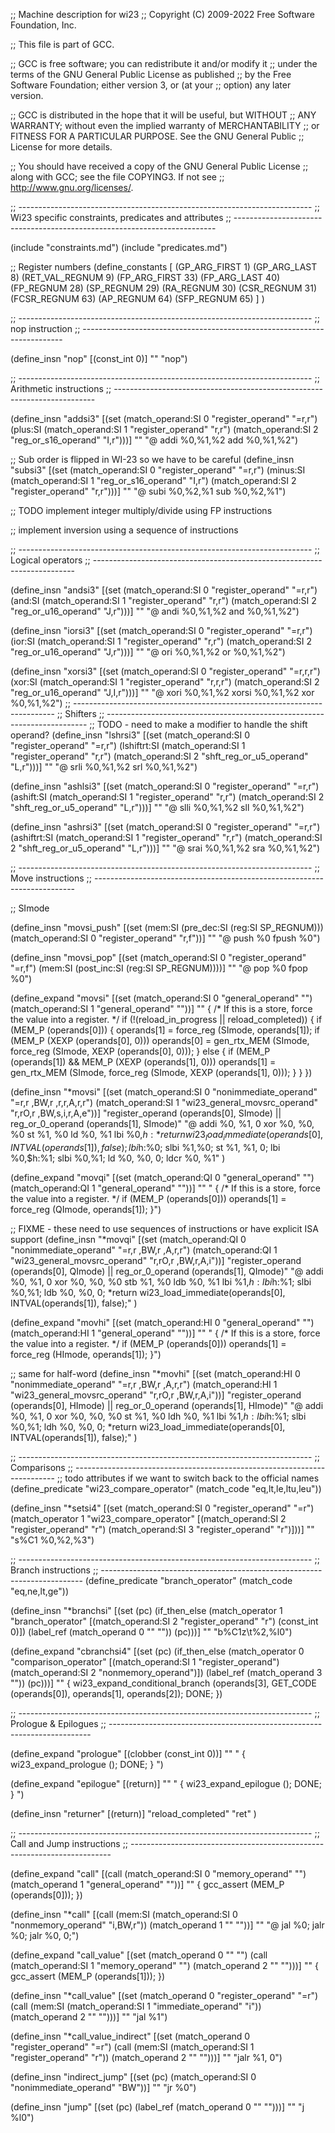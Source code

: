 ;; Machine description for wi23
;; Copyright (C) 2009-2022 Free Software Foundation, Inc.

;; This file is part of GCC.

;; GCC is free software; you can redistribute it and/or modify it
;; under the terms of the GNU General Public License as published
;; by the Free Software Foundation; either version 3, or (at your
;; option) any later version.

;; GCC is distributed in the hope that it will be useful, but WITHOUT
;; ANY WARRANTY; without even the implied warranty of MERCHANTABILITY
;; or FITNESS FOR A PARTICULAR PURPOSE.  See the GNU General Public
;; License for more details.

;; You should have received a copy of the GNU General Public License
;; along with GCC; see the file COPYING3.  If not see
;; <http://www.gnu.org/licenses/>.

;; -------------------------------------------------------------------------
;; Wi23 specific constraints, predicates and attributes
;; -------------------------------------------------------------------------

(include "constraints.md")
(include "predicates.md")

;; Register numbers
(define_constants
  [
    (GP_ARG_FIRST     1)
    (GP_ARG_LAST      8)
    (RET_VAL_REGNUM   9)
    (FP_ARG_FIRST     33)
    (FP_ARG_LAST      40)
    (FP_REGNUM        28)
    (SP_REGNUM        29)
    (RA_REGNUM        30)
    (CSR_REGNUM       31)
    (FCSR_REGNUM      63)
    (AP_REGNUM        64)
    (SFP_REGNUM       65)
  ]
)

;; -------------------------------------------------------------------------
;; nop instruction
;; -------------------------------------------------------------------------

(define_insn "nop"
  [(const_int 0)]
  ""
  "nop")

;; -------------------------------------------------------------------------
;; Arithmetic instructions
;; -------------------------------------------------------------------------

(define_insn "addsi3"
  [(set (match_operand:SI 0 "register_operand" "=r,r")
          (plus:SI
           (match_operand:SI 1 "register_operand" "r,r")
           (match_operand:SI 2 "reg_or_s16_operand" "I,r")))]
  ""
  "@
  addi %0,%1,%2
  add %0,%1,%2")

;; Sub order is flipped in WI-23 so we have to be careful
(define_insn "subsi3"
  [(set (match_operand:SI 0 "register_operand" "=r,r")
          (minus:SI
           (match_operand:SI 1 "reg_or_s16_operand" "I,r")
           (match_operand:SI 2 "register_operand" "r,r")))]
  ""
  "@
  subi %0,%2,%1
  sub %0,%2,%1")

;; TODO implement integer multiply/divide using FP instructions

;; implement inversion using a sequence of instructions

;; -------------------------------------------------------------------------
;; Logical operators
;; -------------------------------------------------------------------------

(define_insn "andsi3"
  [(set (match_operand:SI 0 "register_operand" "=r,r")
        (and:SI (match_operand:SI 1 "register_operand" "r,r")
                (match_operand:SI 2 "reg_or_u16_operand"  "J,r")))]
  ""
  "@
  andi %0,%1,%2
  and %0,%1,%2")

(define_insn "iorsi3"
  [(set (match_operand:SI 0 "register_operand" "=r,r")
        (ior:SI (match_operand:SI 1 "register_operand" "r,r")
                (match_operand:SI 2 "reg_or_u16_operand"  "J,r")))]
  ""
  "@
  ori %0,%1,%2
  or %0,%1,%2")

(define_insn "xorsi3"
  [(set (match_operand:SI 0 "register_operand" "=r,r,r")
        (xor:SI (match_operand:SI 1 "register_operand" "r,r,r")
                (match_operand:SI 2 "reg_or_u16_operand"  "J,I,r")))]
  ""
  "@
  xori %0,%1,%2
  xorsi %0,%1,%2
  xor %0,%1,%2")
;; -------------------------------------------------------------------------
;; Shifters
;; -------------------------------------------------------------------------
;; TODO - need to make a modifier to handle the shift operand?
(define_insn "lshrsi3"
  [(set (match_operand:SI 0 "register_operand" "=r,r")
        (lshiftrt:SI (match_operand:SI 1 "register_operand" "r,r")
                     (match_operand:SI 2 "shft_reg_or_u5_operand" "L,r")))]
  ""
  "@
  srli %0,%1,%2
  srl %0,%1,%2")

(define_insn "ashlsi3"
  [(set (match_operand:SI 0 "register_operand" "=r,r")
        (ashift:SI (match_operand:SI 1 "register_operand" "r,r")
                     (match_operand:SI 2 "shft_reg_or_u5_operand" "L,r")))]
  ""
  "@
  slli %0,%1,%2
  sll %0,%1,%2")

(define_insn "ashrsi3"
  [(set (match_operand:SI 0 "register_operand" "=r,r")
        (ashiftrt:SI (match_operand:SI 1 "register_operand" "r,r")
                     (match_operand:SI 2 "shft_reg_or_u5_operand" "L,r")))]
  ""
  "@
  srai %0,%1,%2
  sra %0,%1,%2")

;; -------------------------------------------------------------------------
;; Move instructions
;; -------------------------------------------------------------------------

;; SImode

(define_insn "movsi_push"
  [(set (mem:SI (pre_dec:SI (reg:SI SP_REGNUM)))
  	(match_operand:SI 0 "register_operand" "r,f"))]
  ""
  "@
  push %0
  fpush %0")

(define_insn "movsi_pop"
  [(set (match_operand:SI 0 "register_operand" "=r,f")
  	(mem:SI (post_inc:SI (reg:SI SP_REGNUM))))]
  ""
  "@
  pop %0
  fpop %0")

(define_expand "movsi"
   [(set (match_operand:SI 0 "general_operand" "")
        (match_operand:SI 1 "general_operand" ""))]
   ""
{
  /* If this is a store, force the value into a register.  */
  if (!(reload_in_progress || reload_completed))
    {
      if (MEM_P (operands[0]))
        {
          operands[1] = force_reg (SImode, operands[1]);
          if (MEM_P (XEXP (operands[0], 0)))
            operands[0] = gen_rtx_MEM (SImode, force_reg (SImode, XEXP (operands[0], 0)));
        }
      else
        {
          if (MEM_P (operands[1]) && MEM_P (XEXP (operands[1], 0)))
            operands[1] = gen_rtx_MEM (SImode, force_reg (SImode, XEXP (operands[1], 0)));
        }
    }
})

(define_insn "*movsi"
  [(set (match_operand:SI 0 "nonimmediate_operand"         "=r,r ,BW,r ,r,r,A,r,r")
        (match_operand:SI 1 "wi23_general_movsrc_operand"   "r,rO,r ,BW,s,i,r,A,e"))]
  "register_operand (operands[0], SImode) || reg_or_0_operand (operands[1], SImode)"
  "@
   addi %0, %1, 0
   xor %0, %0, %0
   st %1, %0
   ld %0, %1
   lbi %0,$h:%1; slbi %0,%1;
   *return wi23_load_immediate(operands[0], INTVAL(operands[1]), false);
   lbi %1,$h:%0; slbi %1,%0; st %1, %1, 0;
   lbi %0,$h:%1; slbi %0,%1; ld %0, %0, 0;
   ldcr %0, %1"
)


(define_expand "movqi"
  [(set (match_operand:QI 0 "general_operand" "")
	(match_operand:QI 1 "general_operand" ""))]
  ""
  "
{
  /* If this is a store, force the value into a register.  */
  if (MEM_P (operands[0]))
    operands[1] = force_reg (QImode, operands[1]);
}")


;; FIXME - these need to use sequences of instructions or have explicit ISA support
(define_insn "*movqi"
  [(set (match_operand:QI 0 "nonimmediate_operand"         "=r,r ,BW,r ,A,r,r")
        (match_operand:QI 1 "wi23_general_movsrc_operand"   "r,rO,r ,BW,r,A,i"))]
  "register_operand (operands[0], QImode) || reg_or_0_operand (operands[1], QImode)"
  "@
   addi %0, %1, 0
   xor %0, %0, %0
   stb %1, %0
   ldb %0, %1
   lbi %1,$h:%0; slbi %1,%0; stb %1, %1, 0;
   lbi %0,$h:%1; slbi %0,%1; ldb %0, %0, 0;
   *return wi23_load_immediate(operands[0], INTVAL(operands[1]), false);"
)

(define_expand "movhi"
  [(set (match_operand:HI 0 "general_operand" "")
	(match_operand:HI 1 "general_operand" ""))]
  ""
  "
{
  /* If this is a store, force the value into a register.  */
  if (MEM_P (operands[0]))
    operands[1] = force_reg (HImode, operands[1]);
}")

;; same for half-word
(define_insn "*movhi"
  [(set (match_operand:HI 0 "nonimmediate_operand"         "=r,r ,BW,r ,A,r,r")
        (match_operand:HI 1 "wi23_general_movsrc_operand"   "r,rO,r ,BW,r,A,i"))]
  "register_operand (operands[0], HImode) || reg_or_0_operand (operands[1], HImode)"
  "@
   addi %0, %1, 0
   xor %0, %0, %0
   st %1, %0
   ldh %0, %1
   lbi %1,$h:%0; slbi %1,%0; sth %1, %1, 0;
   lbi %0,$h:%1; slbi %0,%1; ldh %0, %0, 0;
   *return wi23_load_immediate(operands[0], INTVAL(operands[1]), false);"
)


;; -------------------------------------------------------------------------
;; Comparisons
;; -------------------------------------------------------------------------
;; todo attributes if we want to switch back to the official names
(define_predicate "wi23_compare_operator"
  (match_code "eq,lt,le,ltu,leu"))

(define_insn "*setsi4"
  [(set (match_operand:SI 0 "register_operand" "=r") 
    (match_operator 1 "wi23_compare_operator"
			[(match_operand:SI 2 "register_operand" "r")
			  (match_operand:SI 3 "register_operand" "r")]))]
  ""
  "s%C1 %0,%2,%3")

;; -------------------------------------------------------------------------
;; Branch instructions
;; -------------------------------------------------------------------------
(define_predicate "branch_operator"
  (match_code "eq,ne,lt,ge"))

(define_insn "*branchsi"
  [(set (pc)
	(if_then_else
	 (match_operator 1 "branch_operator"
			 [(match_operand:SI 2 "register_operand" "r")
			  (const_int 0)])
	 (label_ref (match_operand 0 "" ""))
	 (pc)))]
  ""
  "b%C1z\t%2,%l0")

(define_expand "cbranchsi4"
  [(set (pc)
	(if_then_else (match_operator 0 "comparison_operator"
		      [(match_operand:SI 1 "register_operand")
		       (match_operand:SI 2 "nonmemory_operand")])
		      (label_ref (match_operand 3 ""))
		      (pc)))]
  ""
{
  wi23_expand_conditional_branch (operands[3], GET_CODE (operands[0]),
				   operands[1], operands[2]);
  DONE;
})

;; -------------------------------------------------------------------------
;; Prologue & Epilogues
;; -------------------------------------------------------------------------

(define_expand "prologue"
  [(clobber (const_int 0))]
  ""
  "
{
  wi23_expand_prologue ();
  DONE;
}
")

(define_expand "epilogue"
  [(return)]
  ""
  "
{
  wi23_expand_epilogue ();
  DONE;
}
")

(define_insn "returner"
  [(return)]
  "reload_completed"
  "ret"
)

;; -------------------------------------------------------------------------
;; Call and Jump instructions
;; -------------------------------------------------------------------------

(define_expand "call"
  [(call (match_operand:SI 0 "memory_operand" "")
		(match_operand 1 "general_operand" ""))]
  ""
{
  gcc_assert (MEM_P (operands[0]));
})

(define_insn "*call"
  [(call (mem:SI (match_operand:SI
		  0 "nonmemory_operand" "i,BW,r"))
	 (match_operand 1 "" ""))]
  ""
  "@
   jal %0;
   jalr %0;
   jalr %0, 0;")

(define_expand "call_value"
  [(set (match_operand 0 "" "")
		(call (match_operand:SI 1 "memory_operand" "")
		 (match_operand 2 "" "")))]
  ""
{
  gcc_assert (MEM_P (operands[1]));
})


(define_insn "*call_value"
  [(set (match_operand 0 "register_operand" "=r")
	(call (mem:SI (match_operand:SI
		       1 "immediate_operand" "i"))
	      (match_operand 2 "" "")))]
  ""
  "jal %1")

(define_insn "*call_value_indirect"
  [(set (match_operand 0 "register_operand" "=r")
	(call (mem:SI (match_operand:SI
		       1 "register_operand" "r"))
	      (match_operand 2 "" "")))]
  ""
  "jalr %1, 0")

(define_insn "indirect_jump"
  [(set (pc) (match_operand:SI 0 "nonimmediate_operand" "BW"))]
  ""
  "jr %0")

(define_insn "jump"
  [(set (pc)
	(label_ref (match_operand 0 "" "")))]
  ""
  "j %l0")
